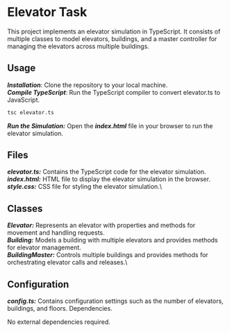 # Elevator Task
This project implements an elevator simulation in TypeScript. It consists of multiple classes to model elevators, buildings, and a master controller for managing the elevators across multiple buildings.

## Usage
***Installation***: Clone the repository to your local machine.\
***Compile TypeScript***: Run the TypeScript compiler to convert elevator.ts to JavaScript.

```bash
tsc elevator.ts
```

***Run the Simulation:*** Open the ***index.html*** file in your browser to run the elevator simulation.

## Files
***elevator.ts:*** Contains the TypeScript code for the elevator simulation.\
***index.html:*** HTML file to display the elevator simulation in the browser.\
***style.css:*** CSS file for styling the elevator simulation.\

## Classes
***Elevator:*** Represents an elevator with properties and methods for movement and handling requests.\
***Building:*** Models a building with multiple elevators and provides methods for elevator management.\
***BuildingMaster:*** Controls multiple buildings and provides methods for orchestrating elevator calls and releases.\
## Configuration
***config.ts:*** Contains configuration settings such as the number of elevators, buildings, and floors.
Dependencies\.

No external dependencies required.
